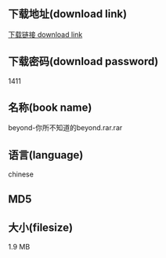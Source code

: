 ## 下载地址(download link)
[下载链接 download link](https://tutu365.netlify.app/?s=beyond-%E4%BD%A0%E6%89%80%E4%B8%8D%E7%9F%A5%E9%81%93%E7%9A%84beyond.rar)

## 下载密码(download password)
1411

## 名称(book name)
beyond-你所不知道的beyond.rar.rar

## 语言(language)
chinese

## MD5


## 大小(filesize)
1.9 MB
